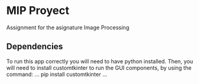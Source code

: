 # MIP Proyect
Assignment for the asignature Image Processing

## Dependencies
To run this app correctly you will need to have python installed.
Then, you will need to install customtkinter to run the GUI components, by using the command:
...
pip install customtkinter
...